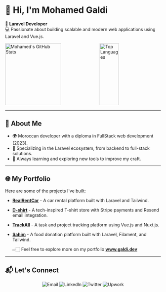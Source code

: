# 👋 Hi, I'm Mohamed Galdi  

🎯 **Laravel Developer**  
💻 Passionate about building scalable and modern web applications using Laravel and Vue.js.

  <a>
    <img width="60%" height=200 src="https://github-readme-stats.vercel.app/api?username=Mohamed-Galdi&hide=issues,contribs&rank_icon=github&include_all_commits=true" alt="Mohamed's GitHub Stats" />
  </a>
  <a>
    <img width="35%" height=200 src="https://github-readme-stats.vercel.app/api/top-langs?username=Mohamed-Galdi&layout=compact&langs_count=8" alt="Top Languages" />
  </a>

---

## 🚀 About Me  
- 🌍 Moroccan developer with a diploma in FullStack web development (2023).  
- 🔧 Specializing in the Laravel ecosystem, from backend to full-stack solutions.  
- 🌱 Always learning and exploring new tools to improve my craft.  

---
## 🌐 My Portfolio  

Here are some of the projects I've built:

- **<a href="https://realrentcar.galdi.dev/" target="_blank">RealRentCar</a>** - A car rental platform built with Laravel and Tailwind.
- **<a href="https://d-shirts.galdi.dev/" target="_blank">D-shirt</a>** - A tech-inspired T-shirt store with Stripe payments and Resend email integration.
- **<a href="https://track-all-eta.vercel.app/" target="_blank">TrackAll</a>** - A task and project tracking platform using Vue.js and Nuxt.js.
- **<a href="https://sahem.galdi.dev/" target="_blank">Sahim</a>** - A food donation platform built with Laravel, Filament, and Tailwind.

  👉🏻 Feel free to explore more on my portfolio **<a href="https://www.galdi.dev" target="_blank">www.galdi.dev</a>**

---

## 📬 Let's Connect  
<p align="center">
  <a href="mailto:contact.galdi@gmail.com" target="_blank" style="text-decoration: none;">
    <img src="https://img.shields.io/badge/Email-D14836?style=for-the-badge&logo=gmail&logoColor=white" alt="Email" />
  </a>
  <a href="https://www.linkedin.com/in/mohamed-galdi/" target="_blank" style="text-decoration: none;">
    <img src="https://img.shields.io/badge/LinkedIn-0A66C2?style=for-the-badge&logo=linkedin&logoColor=white" alt="LinkedIn" />
  </a>
  <a href="https://x.com/GaldiMohamed" target="_blank" style="text-decoration: none;">
    <img src="https://img.shields.io/badge/Twitter(X)-1DA1F2?style=for-the-badge&logo=twitter&logoColor=white" alt="Twitter" />
  </a>
  <a href="https://www.upwork.com/freelancers/~01d2d1527bee5b7ead" target="_blank" style="text-decoration: none;">
    <img src="https://img.shields.io/badge/Upwork-6FDA44?style=for-the-badge&logo=upwork&logoColor=white" alt="Upwork" />
  </a>
</p>
